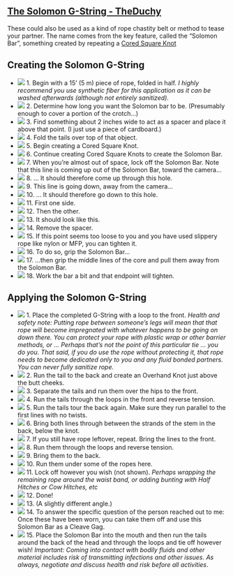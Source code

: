 ## [The Solomon G-String - TheDuchy](img/solomon-g-string)

[](img/Solomons-G-String.jpg)
These could also be used as a kind of rope chastity belt or method to tease
your partner. The name comes from the key feature, called the “Solomon Bar”,
something created by repeating a [Cored Square Knot](https://www.theduchy.com/cored-square-knot/)

<div class="flow" markdown="1">

## Creating the Solomon G-String

- ![](img/Solomon-G-String-Creating-1.jpg) 1. Begin with a 15’ (5 m) piece of rope, folded in half. _I highly recommend you use synthetic fiber for this application as it can be washed afterwards (although not entirely sanitized)._
- ![](img/Solomon-G-String-Creating-2.jpg) 2. Determine how long you want the Solomon bar to be. (Presumably enough to cover a portion of the crotch…)
- ![](img/Solomon-G-String-Creating-3.jpg) 3. Find something about 2 inches wide to act as a spacer and place it above that point. (I just use a piece of cardboard.)
- ![](img/Solomon-G-String-Creating-4.jpg) 4. Fold the tails over top of that object.
- ![](img/Solomon-G-String-Creating-5.jpg) 5. Begin creating a Cored Square Knot.
- ![](img/Solomon-G-String-Creating-6.jpg) 6. Continue creating Cored Square Knots to create the Solomon Bar.
- ![](img/Solomon-G-String-Creating-7.jpg) 7. When you’re almost out of space, lock off the Solomon Bar. Note that this line is coming up out of the Solomon Bar, toward the camera…
- ![](img/Solomon-G-String-Creating-8.jpg) 8. … It should therefore come up through this hole.
- ![](img/Solomon-G-String-Creating-9.jpg) 9. This line is going down, away from the camera…
- ![](img/Solomon-G-String-Creating-10.jpg) 10. … It should therefore go down to this hole.
- ![](img/Solomon-G-String-Creating-11.jpg) 11. First one side.
- ![](img/Solomon-G-String-Creating-12.jpg) 12. Then the other.
- ![](img/Solomon-G-String-Creating-13.jpg) 13. It should look like this.
- ![](img/Solomon-G-String-Creating-14.jpg) 14. Remove the spacer.
- ![](img/Solomon-G-String-Creating-15.jpg) 15. If this point seems too loose to you and you have used slippery rope like nylon or MFP, you can tighten it.
- ![](img/Solomon-G-String-Creating-16.jpg) 16. To do so, grip the Solomon Bar…
- ![](img/Solomon-G-String-Creating-17.jpg) 17. …then grip the middle lines of the core and pull them away from the Solomon Bar.
- ![](img/Solomon-G-String-Creating-18.jpg) 18. Work the bar a bit and that endpoint will tighten.

## Applying the Solomon G-String

- ![](img/Solomon-G-String-Applied-1.jpg) 1. Place the completed G-String with a loop to the front. _Health and safety note: Putting rope between someone’s legs will mean that that rope will become impregnated with whatever happens to be going on down there. You can protect your rope with plastic wrap or other barrier methods, or … Perhaps that’s not the point of this particular tie … you do you. That said, if you do use the rope without protecting it, that rope needs to become dedicated only to you and any fluid bonded partners. You can never fully sanitize rope._
- ![](img/Solomon-G-String-Applied-2.jpg) 2. Run the tail to the back and create an Overhand Knot just above the butt cheeks.
- ![](img/Solomon-G-String-Applied-3.jpg) 3. Separate the tails and run them over the hips to the front.
- ![](img/Solomon-G-String-Applied-4.jpg) 4. Run the tails through the loops in the front and reverse tension.
- ![](img/Solomon-G-String-Applied-5.jpg) 5. Run the tails tour the back again. Make sure they run parallel to the first lines with no twists.
- ![](img/Solomon-G-String-Applied-6.jpg) 6. Bring both lines through between the strands of the stem in the back, below the knot.
- ![](img/Solomon-G-String-Applied-7.jpg) 7. If you still have rope leftover, repeat. Bring the lines to the front.
- ![](img/Solomon-G-String-Applied-8.jpg) 8. Run them through the loops and reverse tension.
- ![](img/Solomon-G-String-Applied-9.jpg) 9. Bring them to the back.
- ![](img/Solomon-G-String-Applied-10.jpg) 10. Run them under some of the ropes here.
- ![](img/Solomon-G-String-Applied-11.jpg) 11. Lock off however you wish (not shown). _Perhaps wrapping the remaining rope around the waist band, or adding bunting with Half Hitches or Cow Hitches, etc_
- ![](img/Solomon-G-String-Applied-12.jpg) 12. Done!
- ![](img/Solomon-G-String-Applied-13.jpg) 13. (A slightly different angle.)
- ![](img/Solomon-G-String-Applied-14.jpg) 14. To answer the specific question of the person reached out to me: Once these have been worn, you can take them off and use this Solomon Bar as a Cleave Gag.
- ![](img/Solomon-G-String-Applied-15.jpg) 15. Place the Solomon Bar into the mouth and then run the tails around the back of the head and through the loops and tie off however wish! _Important: Coming into contact with bodily fluids and other material includes risk of transmitting infections and other issues. As always, negotiate and discuss health and risk before all activities_.

</div>
